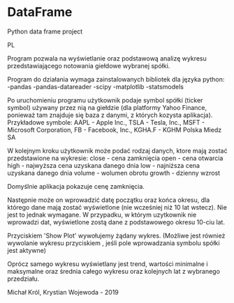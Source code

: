 # DataFrame
Python data frame project

PL

Program pozwala na wyświetlanie oraz podstawową analizę wykresu przedstawiającego notowania giełdowe wybranej spółki.

Program do działania wymaga zainstalowanych bibliotek dla języka python:
-pandas
-pandas-datareader
-scipy
-matplotlib
-statsmodels

Po uruchomieniu programu użytkownik podaje symbol spółki (ticker symbol) używany przez nią na giełdzie (dla platformy Yahoo Finance, ponieważ
tam znajduje się baza z danymi, z których kozysta aplikacja). Przykładowe symbole: AAPL - Apple Inc., TSLA - Tesla, Inc.,
 MSFT - Microsoft Corporation, FB - Facebook, Inc., KGHA.F - KGHM Polska Miedz SA

W kolejnym kroku użytkownik może podać rodzaj danych, ktore mają zostać przedstawione na wykresie:
close - cena zamknięcia
open - cena otwarcia
high - najwyższa cena uzyskana danego dnia
low - najniższa cena uzyskana danego dnia
volume - wolumen obrotu
growth - dzienny wzrost

Domyślnie aplikacja pokazuje cenę zamknięcia.

Następnie może on wprowadzić datę początku oraz końca okresu, dla którego dane mają zostać wyświetlone (nie wcześniej
 niż 10 lat wstecz). Nie jest to jednak wymagane. W przypadku, w którym uzytkownik nie wprowadzi dat, wyświetlone zostą dane z
podstawowego okresu 10-ciu lat.

Przyciskiem 'Show Plot' wywołujemy żądany wykres. (Możliwe jest również wywolanie wykresu przyciskiem <Enter>, jeśli pole
wprowadzania symbolu spółki jest aktywne)

Oprócz samego wykresu wyświetlany jest trend, wartości minimalne i maksymalne oraz średnia całego wykresu oraz kolejnych lat z 
wybranego przedziału.


Michał Król, Krystian Wojewoda - 
2019
